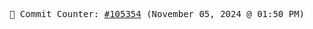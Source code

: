 <p align="center">
    <samp>
        📮 Commit Counter: <a href="https://github.com/Javascript-void0/Javascript-void0/commits/main">#105354</a> (November 05, 2024 @ 01:50 PM)
    </samp>
</p>